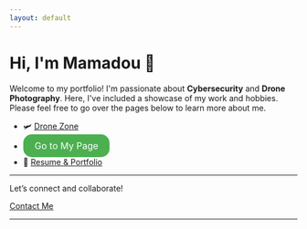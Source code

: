 ```yaml
---
layout: default
---
```


# Hi, I'm Mamadou 👋

Welcome to my portfolio! I'm passionate about **Cybersecurity** and **Drone Photography**. Here, I've included a showcase of my work and hobbies. Please feel free to go over the pages below to learn more about me.

- 🛩️ [Drone Zone](./DroneZone.md)
- <a href="./DroneZone.md" style="display: inline-block; padding: 10px 20px; background-color: #4CAF50; color: white; text-align: center; text-decoration: none; font-size: 16px; border-radius: 15px;">Go to My Page</a>
- 💼 [Resume & Portfolio](./resume.md)

---


Let’s connect and collaborate!

[Contact Me](contactme@mamadouseck.com)

---
